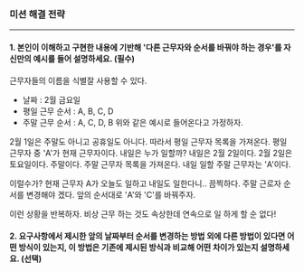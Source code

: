 ### 미션 해결 전략 

---

#### 1. 본인이 이해하고 구현한 내용에 기반해 '다른 근무자와 순서를 바꿔야 하는 경우'를 자신만의 예시를 들어 설명하세요. (필수)<br>


근무자들의 이름을 식별잘 사용할 수 있다.
- 날짜 : 2월 금요일
- 평일 근무 순서 : A, B, C, D
- 주말 근무 순서 : A, C, D, B
위와 같은 예시로 들어온다고 가정하자. <br>

2월 1일은 주말도 아니고 공휴일도 아니다. 따라서 평일 근무자 목록을 가져온다.
평일 근무자 중 'A'가 현재 근무자이다.
내일은 누가 일할까?
내일은 2월 2일이다. 2월 2일은 토요일이다. 주말이다. 주말 근무자 목록을 가져온다.
내일 일할 주말 근무자는 'A'이다.

이럴수가? 현재 근무자 A가 오늘도 일하고 내일도 일한다니.. 끔찍하다.
주말 근로자 순서를 변경해야 겠다. 앞의 순서대로 'A'와 'C'를 바꿔주자.

이런 상황을 반복하자. 비상 근무 하는 것도 속상한데 연속으로 일 하게 할 순 없다!

#### 2. 요구사항에서 제시한 앞의 날짜부터 순서를 변경하는 방법 외에 다른 방법이 있다면 어떤 방식이 있는지, 이 방법은 기존에 제시된 방식과 비교해 어떤 차이가 있는지 설명하세요. (선택)
